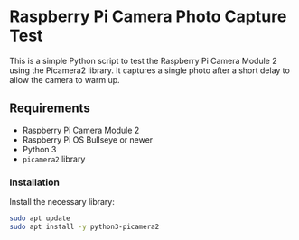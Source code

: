 # Raspberry Pi Camera Photo Capture Test

This is a simple Python script to test the Raspberry Pi Camera Module 2 using the Picamera2 library. It captures a single photo after a short delay to allow the camera to warm up.

## Requirements

- Raspberry Pi Camera Module 2
- Raspberry Pi OS Bullseye or newer
- Python 3
- `picamera2` library

### Installation

Install the necessary library:

```bash
sudo apt update
sudo apt install -y python3-picamera2
